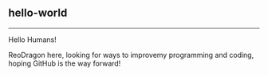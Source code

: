 hello-world
-----------
-----------

Hello Humans!

ReoDragon here, looking for ways to improvemy programming and coding, hoping GitHub is the way forward!
